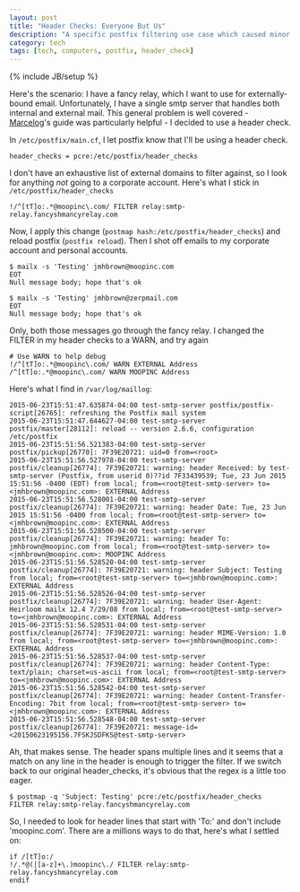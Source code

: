 ```yaml
---
layout: post
title: "Header Checks: Everyone But Us"
description: "A specific postfix filtering use case which caused minor confusion."
category: tech
tags: [tech, computers, postfix, header_check]
---
```

{% include JB/setup %}

Here's the scenario: I have a fancy relay, which I want to use for externally-bound email. Unfortunately, I have a single smtp server that handles both internal and external mail. This general problem is well covered - [Marcelog](http://marcelog.github.io/articles/configure_postfix_forward_email_regex_subject_transport_relay.html)'s guide was particularly helpful - I decided to use a header check.

In `/etc/postfix/main.cf`, I let postfix know that I'll be using a header check. 

```
header_checks = pcre:/etc/postfix/header_checks
```

I don't have an exhaustive list of external domains to filter against, so I look for anything *not* going to a corporate account. Here's what I stick in `/etc/postfix/header_checks`

```
!/^[tT]o:.*@moopinc\.com/ FILTER relay:smtp-relay.fancyshmancyrelay.com
```

Now, I apply this change (`postmap hash:/etc/postfix/header_checks`) and reload postfix (`postfix reload`). Then I shot off emails to my corporate account and personal accounts.
```
$ mailx -s 'Testing' jmhbrown@moopinc.com
EOT
Null message body; hope that's ok

$ mailx -s 'Testing' jmhbrown@zerpmail.com
EOT
Null message body; hope that's ok
```

Only, both those messages go through the fancy relay. I changed the FILTER in my header checks to a WARN, and try again

```
# Use WARN to help debug
!/^[tT]o:.*@moopinc\.com/ WARN EXTERNAL Address
/^[tT]o:.*@moopinc\.com/ WARN MOOPINC Address
```


Here's what I find in `/var/log/maillog`:
```
2015-06-23T15:51:47.635874-04:00 test-smtp-server postfix/postfix-script[26765]: refreshing the Postfix mail system
2015-06-23T15:51:47.644627-04:00 test-smtp-server postfix/master[28112]: reload -- version 2.6.6, configuration /etc/postfix
2015-06-23T15:51:56.521383-04:00 test-smtp-server postfix/pickup[26770]: 7F39E20721: uid=0 from=<root>
2015-06-23T15:51:56.527978-04:00 test-smtp-server postfix/cleanup[26774]: 7F39E20721: warning: header Received: by test-smtp-server (Postfix, from userid 0)??id 7F33439539; Tue, 23 Jun 2015 15:51:56 -0400 (EDT) from local; from=<root@test-smtp-server> to=<jmhbrown@moopinc.com>: EXTERNAL Address
2015-06-23T15:51:56.528001-04:00 test-smtp-server postfix/cleanup[26774]: 7F39E20721: warning: header Date: Tue, 23 Jun 2015 15:51:56 -0400 from local; from=<root@test-smtp-server> to=<jmhbrown@moopinc.com>: EXTERNAL Address
2015-06-23T15:51:56.528500-04:00 test-smtp-server postfix/cleanup[26774]: 7F39E20721: warning: header To: jmhbrown@moopinc.com from local; from=<root@test-smtp-server> to=<jmhbrown@moopinc.com>: MOOPINC Address
2015-06-23T15:51:56.528520-04:00 test-smtp-server postfix/cleanup[26774]: 7F39E20721: warning: header Subject: Testing from local; from=<root@test-smtp-server> to=<jmhbrown@moopinc.com>: EXTERNAL Address
2015-06-23T15:51:56.528526-04:00 test-smtp-server postfix/cleanup[26774]: 7F39E20721: warning: header User-Agent: Heirloom mailx 12.4 7/29/08 from local; from=<root@test-smtp-server> to=<jmhbrown@moopinc.com>: EXTERNAL Address
2015-06-23T15:51:56.528531-04:00 test-smtp-server postfix/cleanup[26774]: 7F39E20721: warning: header MIME-Version: 1.0 from local; from=<root@test-smtp-server> to=<jmhbrown@moopinc.com>: EXTERNAL Address
2015-06-23T15:51:56.528537-04:00 test-smtp-server postfix/cleanup[26774]: 7F39E20721: warning: header Content-Type: text/plain; charset=us-ascii from local; from=<root@test-smtp-server> to=<jmhbrown@moopinc.com>: EXTERNAL Address
2015-06-23T15:51:56.528542-04:00 test-smtp-server postfix/cleanup[26774]: 7F39E20721: warning: header Content-Transfer-Encoding: 7bit from local; from=<root@test-smtp-server> to=<jmhbrown@moopinc.com>: EXTERNAL Address
2015-06-23T15:51:56.528548-04:00 test-smtp-server postfix/cleanup[26774]: 7F39E20721: message-id=<20150623195156.7FSKJSDFKS@test-smtp-server>
```

Ah, that makes sense. The header spans multiple lines and it seems that a match on any line in the header is enough to trigger the filter. If we switch back to our original header_checks, it's obvious that the regex is a little too eager. 
```
$ postmap -q 'Subject: Testing' pcre:/etc/postfix/header_checks
FILTER relay:smtp-relay.fancyshmancyrelay.com
```

So, I needed to look for header lines that start with 'To:' and don't include 'moopinc.com'. There are a millions ways to do that, here's what I settled on:

```
if /[tT]o:/
!/.*@(|[a-z]+\.)moopinc\./ FILTER relay:smtp-relay.fancyshmancyrelay.com
endif
```
